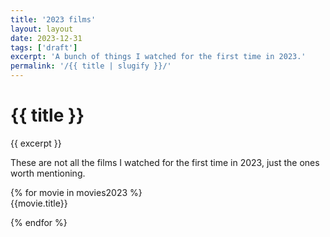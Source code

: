 ```yaml
---
title: '2023 films'
layout: layout
date: 2023-12-31
tags: ['draft']
excerpt: 'A bunch of things I watched for the first time in 2023.'
permalink: '/{{ title | slugify }}/'
---
```


<hgroup>
	<h1>{{ title }}</h1>
	<p>{{ excerpt }}</p>
</hgroup>

These are not all the films I watched for the first time in 2023, just the ones worth mentioning.

<div class="ui divided items">
{% for movie in movies2023 %}

<div class="item">
		<div class="content">
			<div class="header">{{movie.title}}</div>
		</div>
</div>

{% endfor %}
</div>
